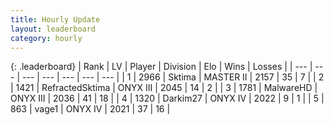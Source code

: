 ```yaml
---
title: Hourly Update
layout: leaderboard
category: hourly
---
```


{: .leaderboard}
| Rank | LV | Player | Division | Elo | Wins | Losses |
| --- | --- | --- | --- | --- | --- | --- |
| <span data-change="0">1</span> | 2966 | <span title="ID: 353063">Sktima</span> | MASTER II | <span data-change="0">2157</span> | <span data-change="0">35</span> | <span data-change="0">7</span> |
| <span data-change="0">2</span> | 1421 | <span title="ID: 402846">RefractedSktima</span> | ONYX III | <span data-change="0">2045</span> | <span data-change="0">14</span> | <span data-change="0">2</span> |
| <span data-change="0">3</span> | 1781 | <span title="ID: 261794">MalwareHD</span> | ONYX III | <span data-change="0">2036</span> | <span data-change="0">41</span> | <span data-change="0">18</span> |
| <span data-change="0">4</span> | 1320 | <span title="ID: 694036">Darkim27</span> | ONYX IV | <span data-change="0">2022</span> | <span data-change="0">9</span> | <span data-change="0">1</span> |
| <span data-change="0">5</span> | 863 | <span title="ID: 556277">vage1</span> | ONYX IV | <span data-change="5">2021</span> | <span data-change="1">37</span> | <span data-change="0">16</span> |